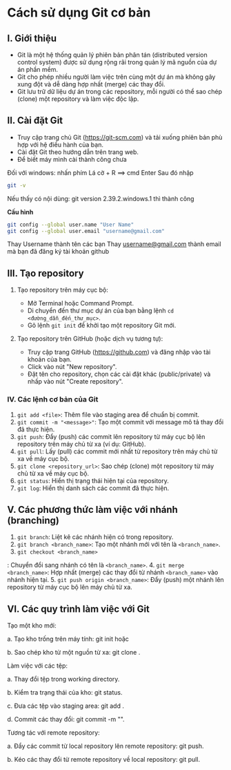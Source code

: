 # Cách sử dụng Git cơ bản

## I. Giới thiệu
- Git là một hệ thống quản lý phiên bản phân tán (distributed version control system) được sử dụng rộng rãi trong quản lý mã nguồn của dự án phần mềm.
- Git cho phép nhiều người làm việc trên cùng một dự án mà không gây xung đột và dễ dàng hợp nhất (merge) các thay đổi.
- Git lưu trữ dữ liệu dự án trong các repository, mỗi người có thể sao chép (clone) một repository và làm việc độc lập.

## II. Cài đặt Git
- Truy cập trang chủ Git (https://git-scm.com) và tải xuống phiên bản phù hợp với hệ điều hành của bạn.
- Cài đặt Git theo hướng dẫn trên trang web.
- Để biết máy mình cài thành công chưa

Đối với windows: nhấn phím Lá cờ + R ==> cmd Enter
Sau đó nhập

```bash
git -v
```

Nếu thấy có nội dùng: git version 2.39.2.windows.1 thì thành công

**Cấu hình**

```bash
git config --global user.name "User Name"
git config --global user.email "username@gmail.com"
```

Thay Username thành tên các bạn
Thay username@gmail.com thành email mà bạn đã đăng ký tài khoản github

## III. Tạo repository
1. Tạo repository trên máy cục bộ:
   - Mở Terminal hoặc Command Prompt.
   - Di chuyển đến thư mục dự án của bạn bằng lệnh `cd <đường_dẫn_đến_thư_mục>`.
   - Gõ lệnh `git init` để khởi tạo một repository Git mới.

2. Tạo repository trên GitHub (hoặc dịch vụ tương tự):
   - Truy cập trang GitHub (https://github.com) và đăng nhập vào tài khoản của bạn.
   - Click vào nút "New repository".
   - Đặt tên cho repository, chọn các cài đặt khác (public/private) và nhấp vào nút "Create repository".

### IV. Các lệnh cơ bản của Git
1. `git add <file>`: Thêm file vào staging area để chuẩn bị commit.
2. `git commit -m "<message>"`: Tạo một commit với message mô tả thay đổi đã thực hiện.
3. `git push`: Đẩy (push) các commit lên repository từ máy cục bộ lên repository trên máy chủ từ xa (ví dụ: GitHub).
4. `git pull`: Lấy (pull) các commit mới nhất từ repository trên máy chủ từ xa về máy cục bộ.
5. `git clone <repository_url>`: Sao chép (clone) một repository từ máy chủ từ xa về máy cục bộ.
6. `git status`: Hiển thị trạng thái hiện tại của repository.
7. `git log`: Hiển thị danh sách các commit đã thực hiện.

## V. Các phương thức làm việc với nhánh (branching)
1. `git branch`: Liệt kê các nhánh hiện có trong repository.
2. `git branch <branch_name>`: Tạo một nhánh mới với tên là `<branch_name>`.
3. `git checkout <branch_name>`

: Chuyển đổi sang nhánh có tên là `<branch_name>`.
4. `git merge <branch_name>`: Hợp nhất (merge) các thay đổi từ nhánh `<branch_name>` vào nhánh hiện tại.
5. `git push origin <branch_name>`: Đẩy (push) một nhánh lên repository từ máy cục bộ lên máy chủ từ xa.

## VI. Các quy trình làm việc với Git

Tạo một kho mới:

a. Tạo kho trống trên máy tính: git init hoặc

b. Sao chép kho từ một nguồn từ xa: git clone <url>.

Làm việc với các tệp:

a. Thay đổi tệp trong working directory.

b. Kiểm tra trạng thái của kho: git status.

c. Đưa các tệp vào staging area: git add <file>.

d. Commit các thay đổi: git commit -m "<message>".

Tương tác với remote repository:

a. Đẩy các commit từ local repository lên remote repository: git push.

b. Kéo các thay đổi từ remote repository về local repository: git pull.
